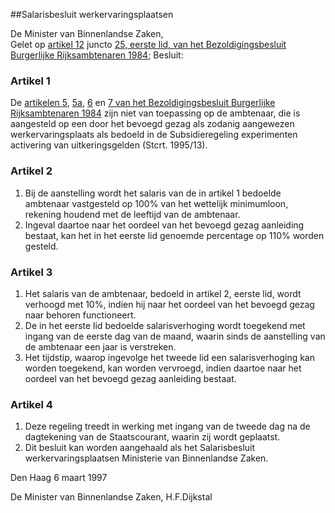 <meta http-equiv='Content-Type' content='text/html; charset=utf-8' />

##Salarisbesluit werkervaringsplaatsen

De Minister van Binnenlandse Zaken,  
Gelet op [artikel 12](../../../../AMvB/bezoldigingsbesluit/burgerlijke/rijksambtenaren/1984/BWBR0003630/README.md) juncto [25, eerste lid, van het Bezoldigingsbesluit Burgerlijke Rijksambtenaren 1984](../../../../AMvB/bezoldigingsbesluit/burgerlijke/rijksambtenaren/1984/BWBR0003630/README.md);
Besluit:    

### Artikel  1  

De [artikelen 5](../../../../AMvB/bezoldigingsbesluit/burgerlijke/rijksambtenaren/1984/BWBR0003630/README.md), [5a](../../../../AMvB/bezoldigingsbesluit/burgerlijke/rijksambtenaren/1984/BWBR0003630/README.md), [6](../../../../AMvB/bezoldigingsbesluit/burgerlijke/rijksambtenaren/1984/BWBR0003630/README.md) en [7 van het Bezoldigingsbesluit Burgerlijke Rijksambtenaren 1984](../../../../AMvB/bezoldigingsbesluit/burgerlijke/rijksambtenaren/1984/BWBR0003630/README.md) zijn niet van toepassing op de ambtenaar, die is aangesteld op een door het bevoegd gezag als zodanig aangewezen werkervaringsplaats als bedoeld in de Subsidieregeling experimenten activering van uitkeringsgelden (Stcrt. 1995/13).  

### Artikel  2  

1.  Bij de aanstelling wordt het salaris van de in artikel 1 bedoelde ambtenaar vastgesteld op 100% van het wettelijk minimumloon, rekening houdend met de leeftijd van de ambtenaar.   
2.  Ingeval daartoe naar het oordeel van het bevoegd gezag aanleiding bestaat, kan het in het eerste lid genoemde percentage op 110% worden gesteld.   

### Artikel  3  

1.  Het salaris van de ambtenaar, bedoeld in artikel 2, eerste lid, wordt verhoogd met 10%, indien hij naar het oordeel van het bevoegd gezag naar behoren functioneert.   
2.  De in het eerste lid bedoelde salarisverhoging wordt toegekend met ingang van de eerste dag van de maand, waarin sinds de aanstelling van de ambtenaar een jaar is verstreken.   
3.  Het tijdstip, waarop ingevolge het tweede lid een salarisverhoging kan worden toegekend, kan worden vervroegd, indien daartoe naar het oordeel van het bevoegd gezag aanleiding bestaat.   

### Artikel  4  

1.  Deze regeling treedt in werking met ingang van de tweede dag na de dagtekening van de Staatscourant, waarin zij wordt geplaatst.   
2.  Dit besluit kan worden aangehaald als het Salarisbesluit werkervaringsplaatsen Ministerie van Binnenlandse Zaken.   

Den Haag 
6 maart 1997    

De 
Minister van Binnenlandse Zaken, 
H.F.Dijkstal    
